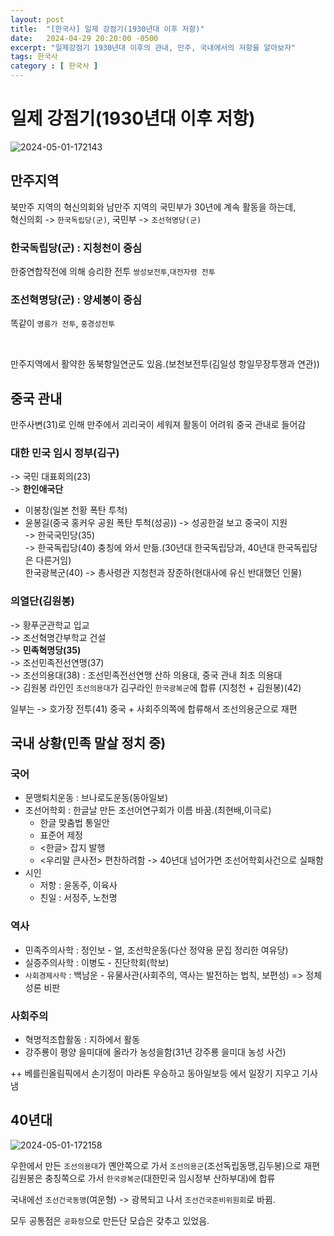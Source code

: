 ```yaml
---
layout: post
title:  "[한국사] 일제 강점기(1930년대 이후 저항)"
date:   2024-04-29 20:20:00 -0500
excerpt: "일제강점기 1930년대 이후의 관내, 만주, 국내에서의 저항을 알아보자"
tags: 한국사
category : [ 한국사 ]
---
```


# 일제 강점기(1930년대 이후 저항)

<img src="https://i.ibb.co/gPbcD1x/2024-05-01-172143.png" alt="2024-05-01-172143" border="0">



## 만주지역  

북만주 지역의 혁신의회와 남만주 지역의 국민부가 30년에 계속 활동을 하는데,  
혁신의회 -> `한국독립당(군)`, 국민부 -> `조선혁명당(군)`  

### 한국독립당(군) : 지청천이 중심

한중연합작전에 의해 승리한 전투 `쌍성보전투`,`대전자령 전투`

### 조선혁명당(군) : 양세봉이 중심
똑같이 
`영릉가 전투`, `흥경성전투`

<br>

만주지역에서 활약한 동북항일연군도 있음.(보천보전투(김일성 항일무장투쟁과 연관))  

## 중국 관내

만주사변(31)로 인해 만주에서 괴리국이 세워져 활동이 어려워 중국 관내로 들어감  

### 대한 민국 임시 정부(김구)

-> 국민 대표회의(23)  
-> **한인애국단**
  + 이봉창(일본 천황 폭탄 투척)
  + 윤봉길(중국 홍커우 공원 폭탄 투척(성공)) -> 성공한걸 보고 중국이 지원  
-> 한국국민당(35)  
-> 한국독립당(40) 충칭에 와서 만듦.(30년대 한국독립당과, 40년대 한국독립당은 다른거임)  
한국광복군(40) -> 총사령관 지청천과 장준하(현대사에 유신 반대했던 인물)

### 의열단(김원봉)

-> 황푸군관학교 입교  
-> 조선혁명간부학교 건설  
-> **민족혁명당(35)**  
-> 조선민족전선연맹(37)  
-> 조선의용대(38) : 조선민족전선연맹 산하 의용대, 중국 관내 최초 의용대  
-> 김원봉 라인인 `조선의용대`가 김구라인 `한국광복군`에 합류 (지청천 + 김원봉)(42)  

일부는 -> 호가장 전투(41) 중국 + 사회주의쪽에 합류해서 조선의용군으로 재편

## 국내 상황(민족 말살 정치 중)

### 국어  
+ 문맹퇴치운동 : 브나로도운동(동아일보)
+ 조선어학회 : 한글날 만든 조선어연구회가 이름 바꿈.(최현배,이극로)
  + 한글 맞춤법 통일안
  + 표준어 제정
  + <한글> 잡지 발행
  + <우리말 큰사전> 편찬하려함 -> 40년대 넘어가면 조선어학회사건으로 실패함
+ 시인
  + 저항 : 윤동주, 이육사
  + 친일 : 서정주, 노천명

### 역사  
+ 민족주의사학 : 정인보 - 얼, 조선학운동(다산 정약용 문집 정리한 여유당)
+ 실증주의사학 : 이병도 - 진단학회(학보)
+ `사회경제사학` : 백남운 - 유물사관(사회주의, 역사는 발전하는 법칙, 보편성) => 정체성론 비판

### 사회주의  
+ 혁명적조합활동 : 지하에서 활동
+ 강주룡이 평양 을미대에 올라가 농성을함(31년 강주룡 을미대 농성 사건)

++ 베를린올림픽에서 손기정이 마라톤 우승하고 동아일보등 에서 일장기 지우고 기사냄  


## 40년대

<img src="https://i.ibb.co/ZV2NHFM/2024-05-01-172158.png" alt="2024-05-01-172158" border="0">
 
우한에서 만든 `조선의용대`가 옌안쪽으로 가서 `조선의용군`(조선독립동맹,김두봉)으로 재편  
김원봉은 충칭쪽으로 가서 `한국광복군`(대한민국 임시정부 산하부대)에 합류 

국내에선 `조선건국동맹`(여운형) -> 광복되고 나서 `조선건국준비위원회`로 바뀜.  

모두 공통점은 `공화정`으로 만든단 모습은 갖추고 있었음.
